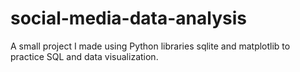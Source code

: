 # social-media-data-analysis
A small project I made using Python libraries sqlite and matplotlib to practice SQL and data visualization.
